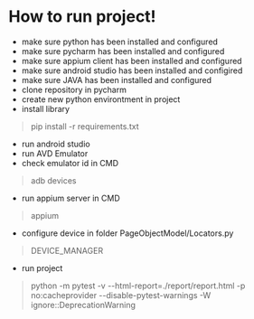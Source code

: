 # How to run project!

- make sure python has been installed and configured
- make sure pycharm has been installed and configured
- make sure appium client has been installed and configured
- make sure android studio has been installed and configired
- make sure JAVA has been installed and configured
- clone repository in pycharm
- create new python environtment in project
- install library 
> pip install -r requirements.txt
- run android studio
- run AVD Emulator
- check emulator id in CMD 
> adb devices
- run appium server in CMD 
> appium
- configure device in folder PageObjectModel/Locators.py
> DEVICE_MANAGER
- run project 
> python -m pytest -v --html-report=./report/report.html -p no:cacheprovider --disable-pytest-warnings -W ignore::DeprecationWarning